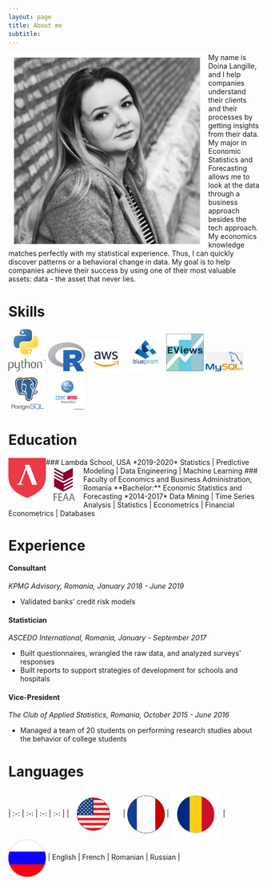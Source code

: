 ```yaml
---
layout: page
title: About me
subtitle: 
---
```

<img align="left" src="/img/about_me/IMG_1604.JPG" width="400"> My name is Doina Langille, and I help companies understand their clients and their processes by getting insights from their data. My major in Economic Statistics and Forecasting allows me to look at the data through a business approach besides the tech approach. My economics knowledge matches perfectly with my statistical experience. Thus, I can quickly discover patterns or a behavioral change in data. My goal is to help companies achieve their success by using one of their most valuable assets: data - the asset that never lies. 

# Skills

<p float="left">
  <img src="/img/about_me/py.jpg" width="75" />
  <img src="/img/about_me/R.png" width="75" /> 
  <img src="/img/about_me/aws.jpg" width="75" />
  <img src="/img/about_me/blueprism.jpg" width="75" />
  <img src="/img/about_me/eviews.png" width="75" />
  <img src="/img/about_me/my_sql.png" width="75" />
  <img src="/img/about_me/postgres.png" width="75" />
  <img src="/img/about_me/spss.png" width="75" />
</p>

# Education

<img align="left" src="/img/about_me/lambda.png" width="75"> 
### Lambda School, USA
*2019-2020*
Statistics ​|​ Predictive Modeling​ | ​Data Engineering​ | ​Machine Learning

<img align="left" src="/img/about_me/feea.png" width="75"> 
### Faculty of Economics and Business Administration​, Romania
**Bachelor:** Economic Statistics and Forecasting
*2014-2017*
Data Mining​ | ​Time Series Analysis​ | ​Statistics ​| ​Econometrics ​|​ Financial Econometrics | Databases

# Experience


#### Consultant
*KPMG Advisory​, Romania, January 2018 - June 2019*
* Validated banks’ credit risk models


#### Statistician
*ASCEDO International​, Romania, January - September 2017*
* Built questionnaires, wrangled the raw data, and analyzed surveys’ responses
* Built reports to support strategies of development for schools and hospitals


#### Vice-President
*The Club of Applied Statistics​, Romania, October 2015 - June 2016*
* Managed a team of 20 students on performing research studies about the behavior of college students


# Languages

| :-: | :-: | :-: | :-: |
| <img align="center" src="/img/about_me/usa.jpg" width="100"> | <img align="center" src="/img/about_me/fr.png" width="75"> | <img align="center" src="/img/about_me/ro.jpg" width="100"> | <img align="center" src="/img/about_me/ru.jpg" width="75">
| English | French | Romanian | Russian |
